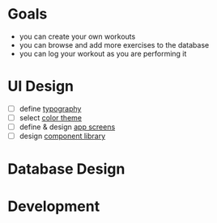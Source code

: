
# Goals
- you can create your own workouts
- you can browse and add more exercises to the database
- you can log your workout as you are performing it
# UI Design
- [ ] define [typography](typography.md)
- [ ] select [color theme](color-scheme.md)
- [ ] define & design [app screens](app-screens.md)
- [ ] design [component library](component-library.md)
# Database Design
# Development
